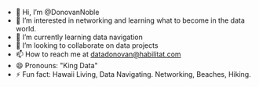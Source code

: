 - 👋 Hi, I’m @DonovanNoble
- 👀 I’m interested in networking and learning what to become in the data world.
- 🌱 I’m currently learning data navigation
- 💞️ I’m looking to collaborate on data projects
- 📫 How to reach me at datadonovan@habilitat.com
- 😄 Pronouns: "King Data"
- ⚡ Fun fact: Hawaii Living, Data Navigating. Networking, Beaches, Hiking.

<!---
DonovanNoble/DonovanNoble is a ✨ special ✨ repository because its `README.md` (this file) appears on your GitHub profile.
You can click the Preview link to take a look at your changes.
--->
